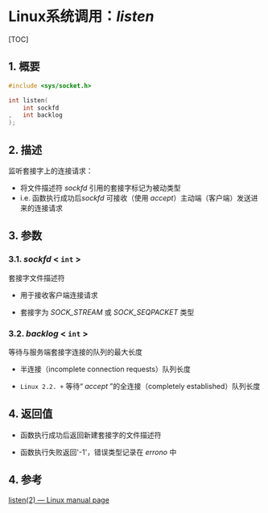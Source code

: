 # Linux系统调用：*listen*

[TOC]

## 1. 概要

```c
#include <sys/socket.h>

int listen(
    int sockfd
,   int backlog
);
```



## 2. 描述

监听套接字上的连接请求：

- 将文件描述符 *sockfd* 引用的套接字标记为被动类型
- i.e. 函数执行成功后*sockfd* 可接收（使用 *accept*）主动端（客户端）发送进来的连接请求 



## 3. 参数

### 3.1. *sockfd* < `int` >

套接字文件描述符

- 用于接收客户端连接请求

- 套接字为 *SOCK_STREAM* 或 *SOCK_SEQPACKET* 类型



### 3.2. *backlog* < `int` >

等待与服务端套接字连接的队列的最大长度

- 半连接（incomplete connection requests）队列长度

- `Linux 2.2. +` 等待“ *accept* ”的全连接（completely established）队列长度



## 4. 返回值

- 函数执行成功后返回新建套接字的文件描述符

- 函数执行失败返回'-1'，错误类型记录在 *errono* 中



## 4. 参考

[listen(2) — Linux manual page](https://man7.org/linux/man-pages/man2/listen.2.html)